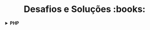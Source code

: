 <h1 align="center">Desafios e Soluções :books:</h1>

<!-- PHP -->
<details>
    <summary><strong>PHP</strong></summary>
    <br />
    <div align="left">
        <table border=1>
            <tr>
                <th colspan="5">Beginner</th>
            </tr>
            <tr>
                <th colspan="5"></th>
            </tr>
            <tr>
                <th>#</th>
                <th>Name</th>
                <th>Solved</th>
                <th>Level</th>
                <th>Status</th>
            </tr>
            <tr>
                <td align="center"><a href="https://www.urionlinejudge.com.br/judge/en/problems/view/1000">1000</a></td>
                <td align="center"><a href="https://www.urionlinejudge.com.br/repository/UOJ_1000_en.html">Hello World!</a></td>
                <td align="center"><a href="https://github.com/lucasrmagalhaes/desafios-URI/blob/main/Challenges/PHP/Beginner/1000%20-%20Hello%20World/hello_world.php">Code</a></td>
                <td align="center">5</td>
                <td align="center">✔️</td>
            </tr>
            <tr>
                <td align="center"><a href="https://www.urionlinejudge.com.br/judge/en/problems/view/1001">1001</a></td>
                <td align="center"><a href="https://www.urionlinejudge.com.br/repository/UOJ_1001_en.html">Extremely Basic</a></td>
                <td align="center"><a href="https://github.com/lucasrmagalhaes/desafios-URI/blob/main/Challenges/PHP/Beginner/1001%20-%20Extremely%20Basic/extremely_basic.php">Code</a></td>
                <td align="center">4</td>
                <td align="center">✔️</td>
            </tr>
        </table>
</details>